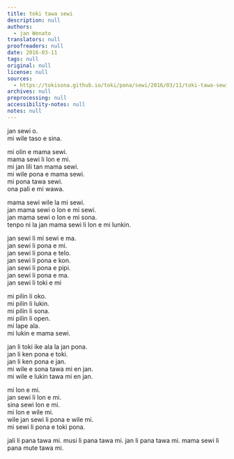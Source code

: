 ```yaml
---
title: toki tawa sewi
description: null
authors:
  - jan Wenato
translators: null
proofreaders: null
date: 2016-03-11
tags: null
original: null
license: null
sources:
  - https://tokisona.github.io/toki/pona/sewi/2016/03/11/toki-tawa-sewi.html
archives: null
preprocessing: null
accessibility-notes: null
notes: null
---
```


jan sewi o.  \
mi wile taso e sina.

mi olin e mama sewi.  \
mama sewi li lon e mi.  \
mi jan lili tan mama sewi.  \
mi wile pona e mama sewi.  \
mi pona tawa sewi.  \
ona pali e mi wawa.

mama sewi wile la mi sewi.  \
jan mama sewi o lon e mi sewi.  \
jan mama sewi o lon e mi sona.  \
tenpo ni la jan mama sewi li lon e mi lunkin.

jan sewi li mi sewi e ma.  \
jan sewi li pona e mi.  \
jan sewi li pona e telo.  \
jan sewi li pona e kon.  \
jan sewi li pona e pipi.  \
jan sewi li pona e ma.  \
jan sewi li toki e mi

mi pilin li oko.  \
mi pilin li lukin.  \
mi pilin li sona.  \
mi pilin li open.  \
mi lape ala.  \
mi lukin e mama sewi.

jan li toki ike ala la jan pona.  \
jan li ken pona e toki.  \
jan li ken pona e jan.  \
mi wile e sona tawa mi en jan.  \
mi wile e lukin tawa mi en jan.

mi lon e mi.  \
jan sewi li lon e mi.  \
sina sewi lon e mi.  \
mi lon e wile mi.  \
wile jan sewi li pona e wile mi.  \
mi sewi li pona e toki pona.

jali li pana tawa mi. musi li pana tawa mi. jan li pana tawa mi. mama sewi li pana mute tawa mi.
